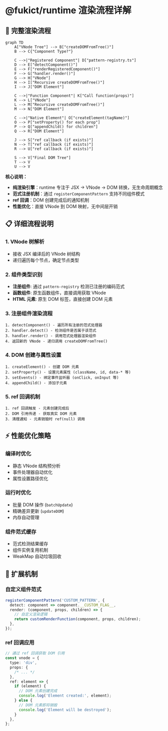 # @fukict/runtime 渲染流程详解

## 🔄 完整渲染流程

```mermaid
graph TD
    A["VNode Tree"] --> B["createDOMFromTree()"]
    B --> C{"Component Type?"}

    C -->|"Registered Component"| D["pattern-registry.ts"]
    D --> E["detectComponent()"]
    E --> F["renderRegisteredComponent()"]
    F --> G["handler.render()"]
    G --> H["VNode"]
    H --> I["Recursive createDOMFromTree()"]
    I --> J["DOM Element"]

    C -->|"Function Component"| K["Call function(props)"]
    K --> L["VNode"]
    L --> M["Recursive createDOMFromTree()"]
    M --> N["DOM Element"]

    C -->|"Native Element"| O["createElement(tagName)"]
    O --> P["setProperty() for each prop"]
    P --> Q["appendChild() for children"]
    Q --> R["DOM Element"]

    J --> S["ref callback (if exists)"]
    N --> T["ref callback (if exists)"]
    R --> U["ref callback (if exists)"]

    S --> V["Final DOM Tree"]
    T --> V
    U --> V
```

**核心说明：**

- **纯渲染引擎**：runtime 专注于 JSX → VNode → DOM 转换，无生命周期概念
- **范式注册机制**：通过 `registerComponentPattern` 支持不同组件模式
- **ref 回调**：DOM 创建完成后的通知机制
- **性能优化**：直接 VNode 到 DOM 映射，无中间层开销

## 📋 详细流程说明

### 1. VNode 树解析

- 接收 JSX 编译后的 VNode 树结构
- 递归遍历每个节点，确定节点类型

### 2. 组件类型识别

- **注册组件**: 通过 `pattern-registry` 检测已注册的编码范式
- **函数组件**: 原生函数组件，直接调用获取 VNode
- **HTML 元素**: 原生 DOM 标签，直接创建 DOM 元素

### 3. 注册组件渲染流程

```
1. detectComponent() - 遍历所有注册的范式处理器
2. handler.detect() - 检测组件是否属于该范式
3. handler.render() - 调用范式处理器渲染组件
4. 返回新的 VNode - 递归调用 createDOMFromTree()
```

### 4. DOM 创建与属性设置

```
1. createElement() - 创建 DOM 元素
2. setProperty() - 设置元素属性 (className, id, data-* 等)
3. setEvents() - 绑定事件监听器 (onClick, onInput 等)
4. appendChild() - 添加子元素
```

### 5. ref 回调机制

```
1. ref 回调触发 - 元素创建完成后
2. DOM 引用传递 - 获取真实 DOM 元素
3. 清理通知 - 元素销毁时 ref(null) 调用
```

## ⚡ 性能优化策略

### 编译时优化

- 静态 VNode 结构预分析
- 事件处理器自动优化
- 属性设置路径优化

### 运行时优化

- 批量 DOM 操作 (`batchUpdate`)
- 精确差异更新 (`updateDOM`)
- 内存自动管理

### 组件范式缓存

- 范式检测结果缓存
- 组件实例复用机制
- WeakMap 自动垃圾回收

## 🔧 扩展机制

### 自定义组件范式

```typescript
registerComponentPattern('CUSTOM_PATTERN', {
  detect: component => component.__CUSTOM_FLAG__,
  render: (component, props, children) => {
    // 自定义渲染逻辑
    return customRenderFunction(component, props, children);
  },
});
```

### ref 回调应用

```typescript
// 通过 ref 回调获取 DOM 引用
const vnode = {
  type: 'div',
  props: {
    /* ... */
  },
  ref: element => {
    if (element) {
      // DOM 元素创建完成
      console.log('Element created:', element);
    } else {
      // DOM 元素即将销毁
      console.log('Element will be destroyed');
    }
  },
};
```
